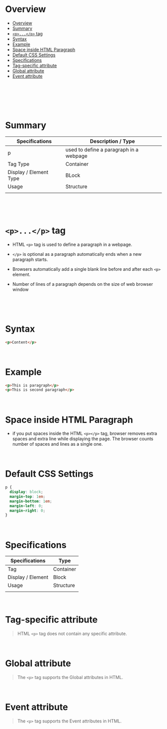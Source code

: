 # Overview

- [Overview](#overview)
- [Summary](#summary)
- [`<p>...</p>` tag](#pp-tag)
- [Syntax](#syntax)
- [Example](#example)
- [Space inside HTML Paragraph](#space-inside-html-paragraph)
- [Default CSS Settings](#default-css-settings)
- [Specifications](#specifications)
- [Tag-specific attribute](#tag-specific-attribute)
- [Global attribute](#global-attribute)
- [Event attribute](#event-attribute)

&nbsp;

&nbsp;

&nbsp;

# Summary

| Specifications         | Description / Type                      |
| ---------------------- | --------------------------------------- |
| p                      | used to define a paragraph in a webpage |
| Tag Type               | Container                               |
| Display / Element Type | BLock                                   |
| Usage                  | Structure                               |
|                        |                                         |

&nbsp;

&nbsp;

# `<p>...</p>` tag

- HTML `<p>` tag is used to define a paragraph in a webpage.

- `</p>` is optional as a paragraph automatically ends when a new paragraph starts.

- Browsers automatically add a single blank line before and after each `<p>` element.

- Number of lines of a paragraph depends on the size of web browser window

&nbsp;

&nbsp;

# Syntax

```html
<p>Content</p>
```

&nbsp;

# Example

```html
<p>This is paragraph</p>
<p>This is second paragraph</p>
```

&nbsp;

# Space inside HTML Paragraph

- if you put spaces inside the HTML `<p></p>` tag, browser removes extra spaces and extra line while displaying the page. The browser counts number of spaces and lines as a single one.

&nbsp;

# Default CSS Settings

```css
p {
  display: block;
  margin-top: 1em;
  margin-bottom: 1em;
  margin-left: 0;
  margin-right: 0;
}
```

&nbsp;

# Specifications

| Specifications    | Type      |
| ----------------- | --------- |
| Tag               | Container |
| Display / Element | Block     |
| Usage             | Structure |
|                   |           |

&nbsp;

# Tag-specific attribute

> HTML `<p>` tag does not contain any specific attribute.

&nbsp;

# Global attribute

> The `<p>` tag supports the Global attributes in HTML.

&nbsp;

# Event attribute

> The `<p>` tag supports the Event attributes in HTML.
